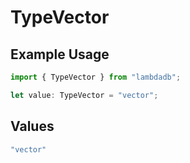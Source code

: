 # TypeVector

## Example Usage

```typescript
import { TypeVector } from "lambdadb";

let value: TypeVector = "vector";
```

## Values

```typescript
"vector"
```